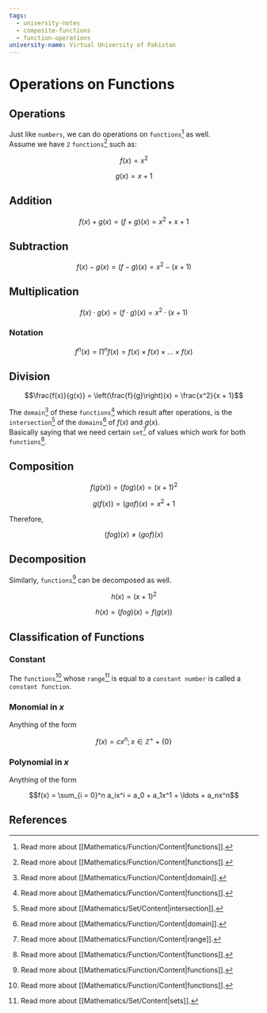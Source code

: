 ```yaml
---
tags:
  - university-notes
  - composite-functions
  - function-operations
university-name: Virtual University of Pakistan
---
```


# Operations on Functions
## Operations
Just like `numbers`, we can do operations on `functions`[^1] as well.  
Assume we have `2` `functions`[^1] such as:  

$$f(x) = x^2$$

$$g(x) = x + 1$$

## Addition

$$f(x) + g(x) = (f + g)(x) = x^2 + x + 1$$

## Subtraction

$$f(x) - g(x) = (f - g)(x) = x^2 - (x + 1)$$

## Multiplication

$$f(x) \cdot g(x) = (f \cdot g)(x) = x^2 \cdot (x + 1)$$

### Notation

$$f^n(x) = \prod^n f(x) = f(x) \times f(x) \times \ldots \times f(x)$$

## Division

$$\frac{f(x)}{g(x)} = \left(\frac{f}{g}\right)(x) = \frac{x^2}{x + 1}$$

The `domain`[^2] of these `functions`[^1] which result after operations, is the `intersection`[^3] of the `domains`[^2] of $f(x)$ and $g(x)$.  
Basically saying that we need certain `set`[^4] of values which work for both `functions`[^1].

## Composition

$$f(g(x)) = (fog)(x) = (x+1)^2$$

$$g(f(x)) = (gof)(x) = x^2 + 1$$

Therefore,  

$$(fog)(x) \ne (gof)(x)$$

## Decomposition
Similarly, `functions`[^1] can be decomposed as well.  

$$h(x) = (x+1)^2$$

$$h(x) = (fog)(x) = f(g(x))$$

## Classification of Functions
### Constant
The `functions`[^1] whose `range`[^5] is equal to a `constant number` is called a `constant function`.

### Monomial in $x$
Anything of the form  

$$f(x) = cx^n ; x \in \mathbb{Z}^+ + \{0\}$$

### Polynomial in $x$
Anything of the form  

$$f(x) = \sum_{i = 0}^n a_ix^i = a_0 + a_1x^1 + \ldots + a_nx^n$$

## References

[^1]: Read more about [[Mathematics/Function/Content|functions]].
[^2]: Read more about [[Mathematics/Function/Content|domain]].
[^3]: Read more about [[Mathematics/Set/Content|intersection]].
[^4]: Read more about [[Mathematics/Function/Content|range]].
[^5]: Read more about [[Mathematics/Set/Content|sets]].
